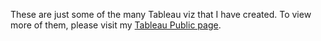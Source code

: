 These are just some of the many Tableau viz that I have created. To view more of them, please visit my <a href="https://public.tableau.com/app/profile/rafsan.al.mamun">Tableau Public page</a>.
